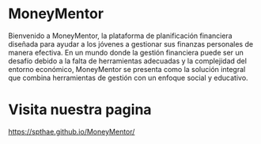 # MoneyMentor
Bienvenido a MoneyMentor, la plataforma de planificación financiera diseñada para ayudar a los jóvenes a gestionar sus finanzas personales de manera efectiva. En un mundo donde la gestión financiera puede ser un desafío debido a la falta de herramientas adecuadas y la complejidad del entorno económico, MoneyMentor se presenta como la solución integral que combina herramientas de gestión con un enfoque social y educativo.
# Visita nuestra pagina
https://spthae.github.io/MoneyMentor/
